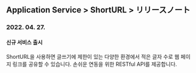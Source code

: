 ## Application Service > ShortURL > リリースノート


### 2022. 04. 27.

#### 신규 서비스 출시
ShortURL을 사용하면 글쓰기에 제한이 있는 다양한 환경에서 적은 글자 수로 웹 페이지 링크를 공유할 수 있습니다.
손쉬운 연동을 위한 RESTful API를 제공합니다.